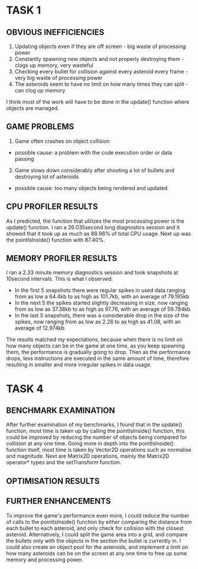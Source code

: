 # TASK 1

## OBVIOUS INEFFICIENCIES
1. Updating objects even if they are off screen - big waste of processing power
2. Constantly spawning new objects and not properly destroying them - clogs up memory, very wasteful
3. Checking every bullet for collision against every asteroid every frame - very big waste of processing power
4. The asteroids seem to have no limit on how many times they can split - can clog up memory

I think most of the work will have to be done in the update() function where objects are managed.

## GAME PROBLEMS
1. Game often crashes on object collision 
- possible cause: a problem with the code execution order or data passing
2. Game slows down considerably after shooting a lot of bullets and destroying  lot of asteroids
- possible cause: too many objects being rendered and updated

## CPU PROFILER RESULTS
As I predicted, the function that utilizes the most processing power is the update() function.
I ran a 26.035second long diagnostics session and it showed that it took up as much as 88.98% of total CPU usage.
Next up was the pointIsInside() function with 87.40%.

## MEMORY PROFILER RESULTS
I ran a 2.33 minute memory diagnostics session and took snapshots at 10second intervals.
This is what I observed:
- In the first 5 snapshots there were  regular spikes in used data ranging from as low a 64.4kb to as high as 101.7kb, with an average of 79.195kb
- In the next 5 the spikes started slightly decreasing in size, now ranging from as low as 37.38kb to as high as 97.76, with an average of 59.784kb
- In the last 5 snapshots, there was a considerable drop in the size of the spikes, now ranging from as low as 2.26 to as high as 41.08, with an average of 12.974kb

The results matched my expectations, because when there is no limit on how many objects can be in the game at one time, as you keep spawning them, the performance is gradually going to drop.
Then as the performance drops, less instructions are executed in the same amount of time, therefore resulting in smaller and more irregular spikes in data usage.

# TASK 4

## BENCHMARK EXAMINATION
After further examination of my benchmarks, I found that in the update() function, most time is taken up by calling the pointIsInside() function,
this could be improved by reducing the number of objects being compared for collision at any one time.
Going more in depth into the pointIsInside() function itself, most time is taken by Vector2D operations such as normalise and magnitude.
Next are Matrix2D operations, mainly the Matrix2D operator* types and the setTransform function. 

## OPTIMISATION RESULTS


## FURTHER ENHANCEMENTS
To improve the game's performance even more, I could reduce the number of calls to the pointIsInside() function by either comparing the distance from each bullet to each asteroid,
and only check for collision with the closest asteroid. Alternatively, I could split the game area into a grid, and compare the bullets only with the objects in the section the bullet is currently in.
I could also create an object pool for the asteroids, and implement a limit on how many asteroids can be on the screen at any one time to free up some memory and processing power.
